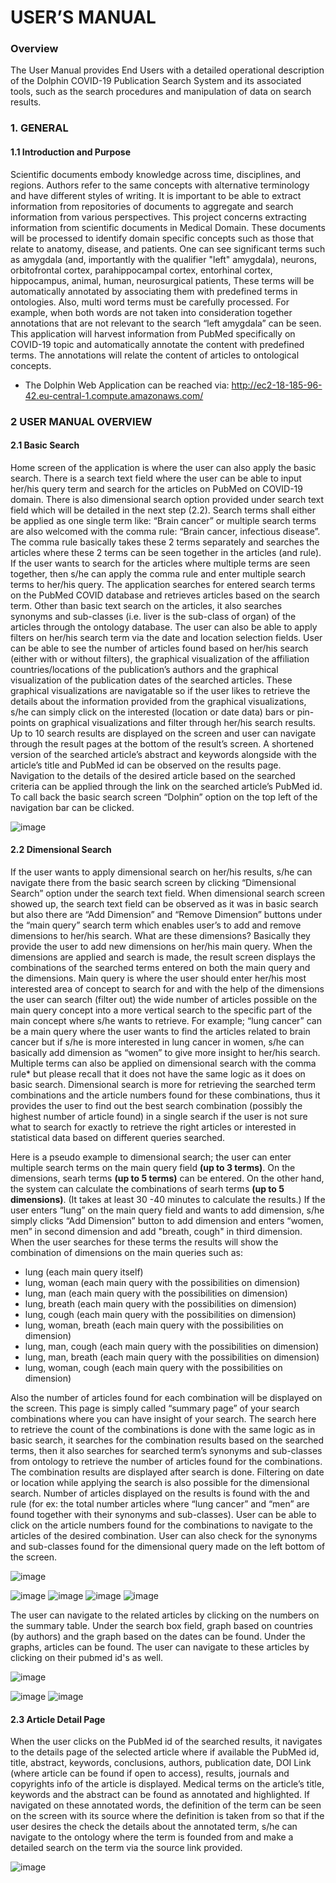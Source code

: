 # USER’S MANUAL

### Overview
The User Manual provides End Users with a detailed operational description of the Dolphin COVID-19 Publication Search System and its associated tools, 
such as the search procedures and manipulation of data on search results.

### 1.	GENERAL
#### 1.1	Introduction and Purpose

Scientific documents embody knowledge across time, disciplines, and regions. Authors refer to the same concepts with alternative terminology and have different
styles of writing. It is important to be able to extract information from repositories of documents to aggregate and search information from various perspectives. 
This project concerns extracting information from scientific documents in Medical Domain. These documents will be processed to identify domain specific concepts 
such as those that relate to anatomy, disease, and patients. One can see significant terms such as amygdala (and, importantly with the qualifier "left" amygdala), 
neurons, orbitofrontal cortex, parahippocampal cortex, entorhinal cortex, hippocampus, animal, human, neurosurgical patients, These terms will be automatically 
annotated by associating them with predefined terms in ontologies. Also, multi word terms must be carefully processed. For example, when both words are not taken 
into consideration together annotations that are not relevant to the search “left amygdala” can be seen. This application will harvest information from PubMed 
specifically on COVID-19 topic and automatically annotate the content with predefined terms. The annotations will relate the content of articles to ontological concepts.

* The Dolphin Web Application can be reached via:  http://ec2-18-185-96-42.eu-central-1.compute.amazonaws.com/

### 2	USER MANUAL OVERVIEW

#### 2.1	Basic Search

Home screen of the application is where the user can also apply the basic search. There is a search text field where the user can be able to input her/his query term 
and search for the articles on PubMed on COVID-19 domain. There is also dimensional search option provided under search text field which will be detailed in the 
next step (2.2). Search terms shall either be applied as one single term like: “Brain cancer” or multiple search terms are also welcomed with the comma rule: “Brain 
cancer, infectious disease”. The comma rule basically takes these 2 terms separately and searches the articles where these 2 terms can be seen together in the articles 
(and rule). If the user wants to search for the articles where multiple terms are seen together, then s/he can apply the comma rule and enter multiple search terms to 
her/his query. The application searches for entered search terms on the PubMed COVID database and retrieves articles based on the search term. Other than basic text 
search on the articles, it also searches synonyms and sub-classes (i.e. liver is the sub-class of organ) of the articles through the ontology database. The user can also 
be able to apply filters on her/his search term via the date and location selection fields. User can be able to see the number of articles found based on her/his search 
(either with or without filters), the graphical visualization of the affiliation countries/locations of the publication’s authors and the graphical visualization of the 
publication dates of the searched articles. These graphical visualizations are navigatable so if the user likes to retrieve the details about the information provided 
from the graphical visualizations, s/he can simply click on the interested (location or date data) bars or pin-points on graphical visualizations and filter through 
her/his search results. Up to 10 search results are displayed on the screen and user can navigate through the result pages at the bottom of the result’s screen. 
A shortened version of the searched article’s abstract and keywords alongside with the article’s title and PubMed id can be observed on the results page. 
Navigation to the details of the desired article based on the searched criteria can be applied through the link on the searched article’s PubMed id. To call back the 
basic search screen “Dolphin” option on the top left of the navigation bar can be clicked.


![image](https://user-images.githubusercontent.com/61224886/106474076-95cc8980-64b5-11eb-8336-ca12a1688adc.png)


#### 2.2	Dimensional Search

If the user wants to apply dimensional search on her/his results, s/he can navigate there from the basic search screen by clicking “Dimensional Search” option under 
the search text field. When dimensional search screen showed up, the search text field can be observed as it was in basic search but also there are “Add Dimension” and “Remove Dimension” buttons
under the “main query” search term which enables user’s to add and remove dimensions to her/his search. What are these dimensions? Basically they provide the user to add 
new dimensions on her/his main query. When the dimensions are applied and search is made, the result screen displays the combinations of the searched terms entered on both 
the main query and the dimensions. Main query is where the user should enter her/his most interested area of concept to search for and with the help of the dimensions the
user can search (filter out) the wide number of articles possible on the main query concept into a more vertical search to the specific part of the main concept where 
s/he wants to retrieve. For example; “lung cancer” can be a main query where the user wants to find the articles related to brain cancer but if s/he is more interested 
in lung cancer in women, s/he can basically add dimension as “women” to give more insight to her/his search. Multiple terms can also be applied on dimensional search 
with the comma rule* but please recall that it does not have the same logic as it does on basic search. Dimensional search is more for retrieving the searched term 
combinations and the article numbers found for these combinations, thus it provides the user to find out the best search combination (possibly the highest number of 
article found) in a single search if the user is not sure what to search for exactly to retrieve the right articles or interested in statistical data based on different 
queries searched. 

Here is a pseudo example to dimensional search; the user can enter multiple search terms on the main query field **(up to 3 terms)**. On the dimensions, searh terms **(up to 5 terms)** can be entered. On the other hand, the system can calculate the combinations of searh terms **(up to 5 dimensions)**. (It takes at least 30 -40 minutes to calculate the results.)
If the user enters “lung” on the main query field and wants to add dimension, s/he simply clicks “Add Dimension” button to add dimension and enters “women, men” in second dimension and add "breath, cough" in third dimension. When the user searches for these terms the results will show the combination of dimensions on the main queries such as:

- lung	(each main query itself)
- lung, woman	(each main query with the possibilities on dimension)
- lung, man (each main query with the possibilities on dimension)
- lung, breath (each main query with the possibilities on dimension)
- lung, cough (each main query with the possibilities on dimension)
- lung, woman, breath	(each main query with the possibilities on dimension)
- lung, man, cough (each main query with the possibilities on dimension)
- lung, man, breath	(each main query with the possibilities on dimension)
- lung, woman, cough (each main query with the possibilities on dimension)

Also the number of articles found for each combination will be displayed on the screen. This page is simply called “summary page” of your search combinations 
where you can have insight of your search. The search here to retrieve the count of the combinations is done with the same logic as in basic search, it searches 
for the combination results based on the searched terms, then it also searches for searched term’s synonyms and sub-classes from ontology to retrieve the number 
of articles found for the combinations. The combination results are displayed after search is done. Filtering on date or location while applying the search is also 
possible for the dimensional search. Number of articles displayed on the results is found with the and rule (for ex: the total number articles where “lung cancer” 
and “men” are found together with their synonyms and sub-classes). User can be able to click on the article numbers found for the combinations to navigate to the 
articles of the desired combination. User can also check for the synonyms and sub-classes found for the dimensional query made on the left bottom of the screen.

![image](https://user-images.githubusercontent.com/61224886/106474218-bbf22980-64b5-11eb-8714-ba383e6863a1.png)

![image](https://user-images.githubusercontent.com/61224886/107400262-b4183200-6b12-11eb-8a7d-411472a6a26a.png)
![image](https://user-images.githubusercontent.com/61224886/107400306-bed2c700-6b12-11eb-91a6-1d1cbb889db9.png)
![image](https://user-images.githubusercontent.com/61224886/107400564-f772a080-6b12-11eb-92f7-e4353c8cc39b.png)
![image](https://user-images.githubusercontent.com/61224886/107400593-ffcadb80-6b12-11eb-9ed6-df8574dc2478.png)

The user can navigate to the related articles by clicking on the numbers on the summary table. Under the search box field, graph based on countries (by authors) and the graph based on the dates can be found. Under the graphs, articles can be found. The user can navigate to these articles by clicking on their pubmed id's as well. 


![image](https://user-images.githubusercontent.com/61224886/107400951-694aea00-6b13-11eb-8492-3490bd17b0ad.png)

![image](https://user-images.githubusercontent.com/61224886/107401095-97c8c500-6b13-11eb-8001-e9466f3115a7.png)
![image](https://user-images.githubusercontent.com/61224886/107401171-ab742b80-6b13-11eb-8868-2a935f7202ac.png)



#### 2.3	Article Detail Page

When the user clicks on the PubMed id of the searched results, it navigates to the details page of the selected article where if available the PubMed id, title, 
abstract, keywords, conclusions, authors, publication date, DOI Link (where article can be found if open to access), results, journals and copyrights info of the 
article is displayed. Medical terms on the article’s title, keywords and the abstract can be found as annotated and highlighted. If navigated on these annotated words, 
the definition of the term can be seen on the screen with its source where the definition is taken from so that if the user desires the check the details about the 
annotated term, s/he can navigate to the ontology where the term is founded from and make a detailed search on the term via the source link provided.

![image](https://user-images.githubusercontent.com/61224886/106475348-e55f8500-64b6-11eb-8410-aabc6a288f18.png)



